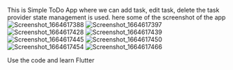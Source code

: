 This is Simple ToDo App where we can add task, edit task, delete the task 
provider state management is used.
here some of the screenshot of the app
![Screenshot_1664617388](https://user-images.githubusercontent.com/77666971/193404509-16d0b475-13f1-4cae-88dc-5c478123f052.png)
![Screenshot_1664617397](https://user-images.githubusercontent.com/77666971/193404512-b2ae74e9-2296-4314-8854-f64404036bba.png)
![Screenshot_1664617428](https://user-images.githubusercontent.com/77666971/193404516-daaf4528-6e2c-4c80-aeaf-caff49eb5d50.png)
![Screenshot_1664617439](https://user-images.githubusercontent.com/77666971/193404518-bf83beb6-16cf-43d7-8a78-e8b0ba86869e.png)
![Screenshot_1664617445](https://user-images.githubusercontent.com/77666971/193404548-378148ac-bbd2-4dcd-a972-8a08c80bd5b0.png)
![Screenshot_1664617450](https://user-images.githubusercontent.com/77666971/193404553-d0e58106-b772-43ca-87b2-3732fa3776d7.png)
![Screenshot_1664617454](https://user-images.githubusercontent.com/77666971/193404558-74a73275-f8eb-4c81-a356-cb7651d24667.png)
![Screenshot_1664617466](https://user-images.githubusercontent.com/77666971/193404561-3e7851ef-e3cb-4819-8415-b3f86926997a.png)

Use the code and learn Flutter
